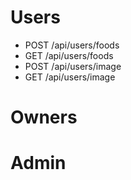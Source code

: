 # Users
* POST /api/users/foods
* GET /api/users/foods
* POST /api/users/image
* GET /api/users/image

# Owners
# Admin